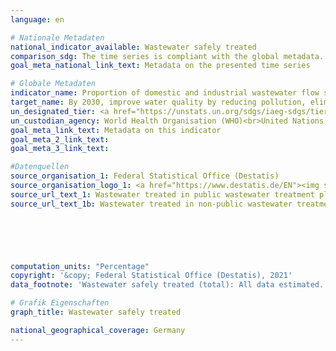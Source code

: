 ```yaml
---
language: en    

# Nationale Metadaten    
national_indicator_available: Wastewater safely treated    
comparison_sdg: The time series is compliant with the global metadata.    
goal_meta_national_link_text: Metadata on the presented time series    

# Globale Metadaten    
indicator_name: Proportion of domestic and industrial wastewater flow safely treated    
target_name: By 2030, improve water quality by reducing pollution, eliminating dumping and minimizing release of hazardous chemicals and materials, halving the proportion of untreated wastewater and substantially increasing recycling and safe reuse globally    
un_designated_tier: <a href="https://unstats.un.org/sdgs/iaeg-sdgs/tier-classification/" title="Click here for more information on the UN tier classification."  target="_blank">Tier II</a>    
un_custodian_agency: World Health Organisation (WHO)<br>United Nations Human Settlements Programme (UN-Habitat)<br>United Nations Statistics Division (UNSD)    
goal_meta_link_text: Metadata on this indicator    
goal_meta_2_link_text:     
goal_meta_3_link_text:         

#Datenquellen
source_organisation_1: Federal Statistical Office (Destatis)
source_organisation_logo_1: <a href="https://www.destatis.de/EN"><img src="https://g205sdgs.github.io/sdg-indicators/public/OrgImgEn/destatis.png" alt="Logo destatis" style="height:60px; width:148px" /></a>
source_url_text_1: Wastewater treated in public wastewater treatment plants (only available in German)
source_url_text_1b: Wastewater treated in non-public wastewater treatment plants (only available in German)





    
computation_units: "Percentage"    
copyright: '&copy; Federal Statistical Office (Destatis), 2021'    
data_footnote: 'Wastewater safely treated (total): All data estimated.'    

# Grafik Eigenschaften    
graph_title: Wastewater safely treated    

national_geographical_coverage: Germany    
---
```


<span></span>